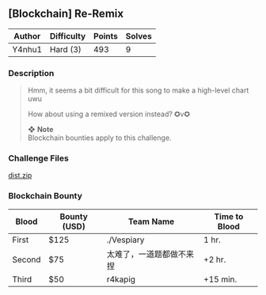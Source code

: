 ## [Blockchain] Re-Remix

| Author | Difficulty | Points | Solves |
| ------ | ---------- | ------ | ------ |
| Y4nhu1 | Hard (3)   | 493    | 9      |

### Description

> Hmm, it seems a bit difficult for this song to make a high-level chart uwu
>
> How about using a remixed version instead? ✪v✪
>
> ❖ **Note**  
> Blockchain bounties apply to this challenge.

### Challenge Files

[dist.zip](dist)

### Blockchain Bounty

| Blood  | Bounty (USD) | Team Name    | Time to Blood |
| ------ | ------------ | ------------ | ------------- |
| First  | $125         | ./Vespiary   | 1 hr.         |
| Second | $75          | 太难了，一道题都做不来捏 | +2 hr.        |
| Third  | $50          | r4kapig      | +15 min.      |
